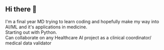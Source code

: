 ## Hi there 👋
I'm a final year MD trying to learn coding and hopefully make my way into AI/ML and it's applications in medicine.  
Starting out with Python.  
Can collaborate on any Healthcare AI project as a clinical coordinator/ medical data validator


<!--
**uglygoat153/uglygoat153** is a ✨ _special_ ✨ repository because its `README.md` (this file) appears on your GitHub profile.

Here are some ideas to get you started:

- 🔭 I’m currently working on ...
- 🌱 I’m currently learning ...
- 👯 I’m looking to collaborate on ...
- 🤔 I’m looking for help with ...
- 💬 Ask me about ...
- 📫 How to reach me: ...
- 😄 Pronouns: ...
- ⚡ Fun fact: ...
-->
